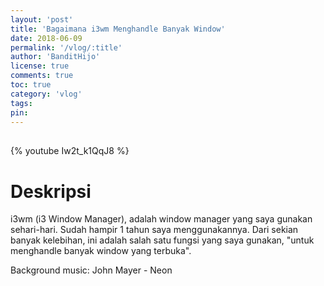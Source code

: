 ```yaml
---
layout: 'post'
title: 'Bagaimana i3wm Menghandle Banyak Window'
date: 2018-06-09
permalink: '/vlog/:title'
author: 'BanditHijo'
license: true
comments: true
toc: true
category: 'vlog'
tags:
pin:
---
```


<div style="margin-top:30px;"></div>

{% youtube Iw2t_k1QqJ8 %}

# Deskripsi

i3wm (i3 Window Manager), adalah window manager yang saya gunakan sehari-hari. Sudah hampir 1 tahun saya menggunakannya. Dari sekian banyak kelebihan, ini adalah salah satu fungsi yang saya gunakan, "untuk menghandle banyak window yang terbuka".

Background music:
John Mayer - Neon
